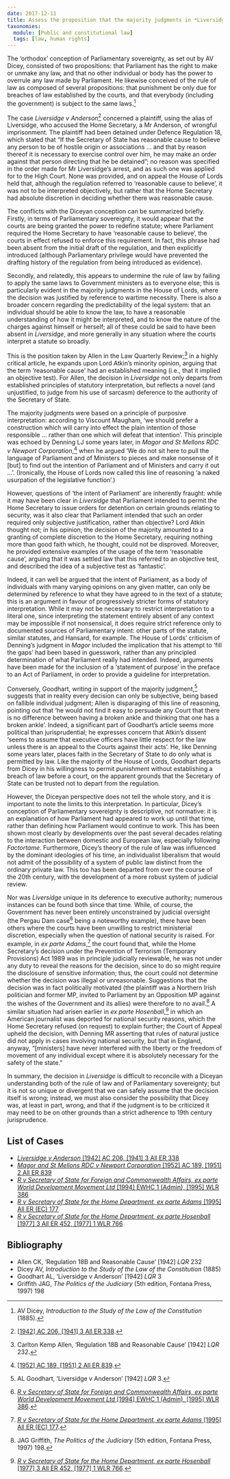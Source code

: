 ```yaml
---
date: 2017-12-11
title: Assess the proposition that the majority judgments in *Liversidge v Anderson* were wholly subversive of the principles both of the rule of law and the sovereignty of Parliament as Dicey would have understood them
taxonomies:
  module: [Public and constitutional law]
  tags: [law, human rights]
---
```


The ‘orthodox’ conception of Parliamentary sovereignty, as set out by AV Dicey, consisted of two propositions: that Parliament has the right to make or unmake any law, and that no other individual or body has the power to overrule any law made by Parliament. He likewise conceived of the rule of law as composed of several propositions: that punishment be only due for breaches of law established by the courts, and that everybody (including the government) is subject to the same laws.[^1]

The case _Liversidge v Anderson_[^2] concerned a plaintiff, using the alias of Liversidge, who accused the Home Secretary, a Mr Anderson, of wrongful imprisonment. The plaintiff had been detained under Defence Regulation 18, which stated that “If the Secretary of State has reasonable cause to believe any person to be of hostile origin or associations … and that by reason thereof it is necessary to exercise control over him, he may make an order against that person directing that he be detained”; no reason was specified in the order made for Mr Liversidge’s arrest, and as such one was applied for to the High Court. None was provided, and on appeal the House of Lords held that, although the regulation referred to ‘reasonable cause to believe’, it was not to be interpreted objectively, but rather that the Home Secretary had absolute discretion in deciding whether there was reasonable cause.

The conflicts with the Diceyan conception can be summarized briefly. Firstly, in terms of Parliamentary sovereignty, it would appear that the courts are being granted the power to redefine statute; where Parliament required the Home Secretary to have ‘reasonable cause to believe’, the courts in effect refused to enforce this requirement. In fact, this phrase had been absent from the initial draft of the regulation, and then explicitly introduced (although Parliamentary privilege would have prevented the drafting history of the regulation from being introduced as evidence).

Secondly, and relatedly, this appears to undermine the rule of law by failing to apply the same laws to Government ministers as to everyone else; this is particularly evident in the majority judgments in the House of Lords, where the decision was justified by reference to wartime necessity. There is also a broader concern regarding the predictability of the legal system: that an individual should be able to know the law, to have a reasonable understanding of how it might be interpreted, and to know the nature of the charges against himself or herself; all of these could be said to have been absent in _Liversidge_, and more generally in any situation where the courts interpret a statute so broadly.

This is the position taken by Allen in the Law Quarterly Review;[^3] in a highly critical article, he expands upon Lord Atkin’s minority opinion, arguing that the term ‘reasonable cause’ had an established meaning (i.e., that it implied an objective test). For Allen, the decision in _Liversidge_ not only departs from established principles of statutory interpretation, but reflects a novel (and unjustified, to judge from his use of sarcasm) deference to the authority of the Secretary of State.

The majority judgments were based on a principle of purposive interpretation: according to Viscount Maugham, ‘we should prefer a construction which will carry into effect the plain intention of those responsible … rather than one which will defeat that intention’. This principle was echoed by Denning LJ some years later, in _Magor and St Mellons RDC v Newport Corporation_,[^4] when he argued ‘We do not sit here to pull the language of Parliament and of Ministers to pieces and make nonsense of it \[but] to find out the intention of Parliament and of Ministers and carry it out …’. (Ironically, the House of Lords now called this line of reasoning ‘a naked usurpation of the legislative function’.)

However, questions of ‘the intent of Parliament’ are inherently fraught: while it may have been clear in _Liversidge_ that Parliament intended to permit the Home Secretary to issue orders for detention on certain grounds relating to security, was it also clear that Parliament intended that such an order required only subjective justification, rather than objective? Lord Atkin thought not; in his opinion, the decision of the majority amounted to a granting of complete discretion to the Home Secretary, requiring nothing more than good faith which, he thought, could not be disproved. Moreover, he provided extensive examples of the usage of the term ‘reasonable cause’, arguing that it was settled law that this referred to an objective test, and described the idea of a subjective test as ‘fantastic’.

Indeed, it can well be argued that the intent of Parliament, as a body of individuals with many varying opinions on any given matter, can only be determined by reference to what they have agreed to in the text of a statute; this is an argument in favour of progressively stricter forms of statutory interpretation. While it may not be necessary to restrict interpretation to a literal one, since interpreting the statement entirely absent of any context may be impossible if not nonsensical, it does require strict reference only to documented sources of Parliamentary intent: other parts of the statute, similar statutes, and Hansard, for example. The House of Lords’ criticism of Denning’s judgment in _Magor_ included the implication that his attempt to ‘fill the gaps’ had been based in guesswork, rather than any principled determination of what Parliament really had intended. Indeed, arguments have been made for the inclusion of a ‘statement of purpose’ in the preface to an Act of Parliament, in order to provide a guideline for interpretation.

Conversely, Goodhart, writing in support of the majority judgment,[^5] suggests that in reality every decision can only be subjective, being based on fallible individual judgment; Allen is disparaging of this line of reasoning, pointing out that ‘he would not find it easy to persuade any Court that there is no difference between having a broken ankle and thinking that one has a broken ankle’. Indeed, a significant part of Goodhart’s article seems more political than jurisprudential; he expresses concern that Atkin’s dissent ‘seems to assume that executive officers have little respect for the law unless there is an appeal to the Courts against their acts’. He, like Denning some years later, places faith in the Secretary of State to do only what is permitted by law. Like the majority of the House of Lords, Goodhart departs from Dicey in his willingness to permit punishment without establishing a breach of law before a court, on the apparent grounds that the Secretary of State can be trusted not to depart from the regulation.

However, the Diceyan perspective does not tell the whole story, and it is important to note the limits to this interpretation. In particular, Dicey’s conception of Parliamentary sovereignty is descriptive, not normative: it is an explanation of how Parliament had appeared to work up until that time, rather than defining how Parliament would continue to work. This has been shown most clearly by developments over the past several decades relating to the interaction between domestic and European law, especially following _Factortame_. Furthermore, Dicey’s theory of the rule of law was influenced by the dominant ideologies of his time, an individualist liberalism that would not admit of the possibility of a system of public law distinct from the ordinary private law. This too has been departed from over the course of the 20th century, with the development of a more robust system of judicial review.

Nor was _Liversidge_ unique in its deference to executive authority; numerous instances can be found both since that time. While, of course, the Government has never been entirely unconstrained by judicial oversight (the Pergau Dam case[^6] being a noteworthy example), there have been others where the courts have been unwilling to restrict ministerial discretion, especially when the question of national security is raised. For example, in _ex parte Adams_,[^7] the court found that, while the Home Secretary’s decision under the Prevention of Terrorism (Temporary Provisions) Act 1989 was in principle judicially reviewable, he was not under any duty to reveal the reasons for the decision, since to do so might require the disclosure of sensitive information; thus, the court could not determine whether the decision was illegal or unreasonable. Suggestions that the decision was in fact politically motivated (the plaintiff was a Northern Irish politician and former MP, invited to Parliament by an Opposition MP against the wishes of the Government and its allies) were therefore to no avail.[^8] A similar situation had arisen earlier in _ex parte Hosenball_,[^9] in which an American journalist was deported for national security reasons, which the Home Secretary refused (on request) to explain further; the Court of Appeal upheld the decision, with Denning MR asserting that rules of natural justice did not apply in cases involving national security, but that in England, anyway, “\[ministers] have never interfered with the liberty or the freedom of movement of any individual except where it is absolutely necessary for the safety of the state.”

In summary, the decision in _Liversidge_ is difficult to reconcile with a Diceyan understanding both of the rule of law and of Parliamentary sovereignty; but it is not so unique or divergent that we can safely assume that the decision itself is wrong; instead, we must also consider the possibility that Dicey was, at least in part, wrong, and that if the judgment is to be criticized it may need to be on other grounds than a strict adherence to 19th century jurisprudence.

## List of Cases

- [_Liversidge v Anderson_ \[1942\] AC 206, \[1941\] 3 All ER 338](https://swarb.co.uk/liversidge-v-sir-john-anderson-hl-3-nov-1941/)
- [_Magor and St Mellons RDC v Newport Corporation_ \[1952\] AC 189, \[1951\] 2 All ER 839](https://swarb.co.uk/magor-and-st-mellons-rural-district-council-v-newport-corporaion-hl-1951/)
- [_R v Secretary of State for Foreign and Commonwealth Affairs, ex parte World Development Movement Ltd_ \[1994\] EWHC 1 (Admin), \[1995\] WLR 386](https://swarb.co.uk/regina-v-secretary-of-state-for-foreign-affairs-ex-parte-the-world-development-movement-ltd-admn-10-nov-1994/)
- [_R v Secretary of State for the Home Department, ex parte Adams_ \[1995\] All ER (EC) 177](https://swarb.co.uk/regina-v-secretary-of-state-for-home-dept-ex-parte-adams-qbd-10-aug-1994/)
- [_R v Secretary of State for the Home Department, ex parte Hosenball_ \[1977\] 3 All ER 452, \[1977\] 1 WLR 766](https://swarb.co.uk/regina-v-home-secretary-ex-parte-hosenball-CA-1977/)

## Bibliography

- Allen CK, ‘Regulation 18B and Reasonable Cause’ \[1942] _LQR_ 232
- Dicey AV, _Introduction to the Study of the Law of the Constitution_ (1885)
- Goodhart AL, ‘Liversidge v Anderson’ \[1942] _LQR_ 3
- Griffith JAG, _The Politics of the Judiciary_ (5th edition, Fontana Press, 1997) 198

[^1]: AV Dicey, _Introduction to the Study of the Law of the Constitution_ (1885).

[^2]: [\[1942\] AC 206, \[1941\] 3 All ER 338](https://swarb.co.uk/liversidge-v-sir-john-anderson-hl-3-nov-1941/).

[^3]: Carlton Kemp Allen, ‘Regulation 18B and Reasonable Cause’ \[1942] _LQR_ 232.

[^4]: [\[1952\] AC 189, \[1951\] 2 All ER 839](https://swarb.co.uk/magor-and-st-mellons-rural-district-council-v-newport-corporaion-hl-1951/).

[^5]: AL Goodhart, ‘Liversidge v Anderson’ \[1942] _LQR_ 3.

[^6]: [_R v Secretary of State for Foreign and Commonwealth Affairs, ex parte World Development Movement Ltd_ \[1994\] EWHC 1 (Admin), \[1995\] WLR 386](https://swarb.co.uk/regina-v-secretary-of-state-for-foreign-affairs-ex-parte-the-world-development-movement-ltd-admn-10-nov-1994/).

[^7]: [_R v Secretary of State for the Home Department, ex parte Adams_ \[1995\] All ER (EC) 177](https://swarb.co.uk/regina-v-secretary-of-state-for-home-dept-ex-parte-adams-qbd-10-aug-1994/).

[^8]: JAG Griffith, _The Politics of the Judiciary_ (5th edition, Fontana Press, 1997) 198.

[^9]: [_R v Secretary of State for the Home Department, ex parte Hosenball_ \[1977\] 3 All ER 452, \[1977\] 1 WLR 766](https://swarb.co.uk/regina-v-home-secretary-ex-parte-hosenball-CA-1977/).
